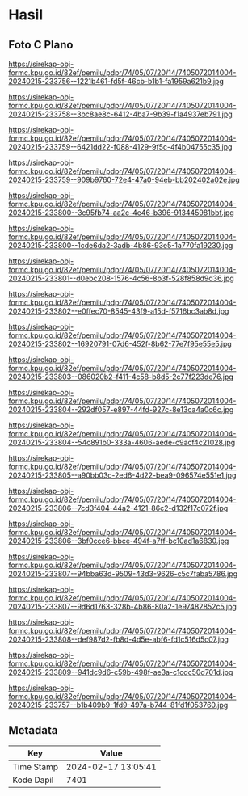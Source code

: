 # Hasil

## Foto C Plano

https://sirekap-obj-formc.kpu.go.id/82ef/pemilu/pdpr/74/05/07/20/14/7405072014004-20240215-233756--1221b461-fd5f-46cb-b1b1-fa1959a621b9.jpg

https://sirekap-obj-formc.kpu.go.id/82ef/pemilu/pdpr/74/05/07/20/14/7405072014004-20240215-233758--3bc8ae8c-6412-4ba7-9b39-f1a4937eb791.jpg

https://sirekap-obj-formc.kpu.go.id/82ef/pemilu/pdpr/74/05/07/20/14/7405072014004-20240215-233759--6421dd22-f088-4129-9f5c-4f4b04755c35.jpg

https://sirekap-obj-formc.kpu.go.id/82ef/pemilu/pdpr/74/05/07/20/14/7405072014004-20240215-233759--909b9760-72e4-47a0-94eb-bb202402a02e.jpg

https://sirekap-obj-formc.kpu.go.id/82ef/pemilu/pdpr/74/05/07/20/14/7405072014004-20240215-233800--3c95fb74-aa2c-4e46-b396-913445981bbf.jpg

https://sirekap-obj-formc.kpu.go.id/82ef/pemilu/pdpr/74/05/07/20/14/7405072014004-20240215-233800--1cde6da2-3adb-4b86-93e5-1a770fa19230.jpg

https://sirekap-obj-formc.kpu.go.id/82ef/pemilu/pdpr/74/05/07/20/14/7405072014004-20240215-233801--d0ebc208-1576-4c56-8b3f-528f858d9d36.jpg

https://sirekap-obj-formc.kpu.go.id/82ef/pemilu/pdpr/74/05/07/20/14/7405072014004-20240215-233802--e0ffec70-8545-43f9-a15d-f5716bc3ab8d.jpg

https://sirekap-obj-formc.kpu.go.id/82ef/pemilu/pdpr/74/05/07/20/14/7405072014004-20240215-233802--16920791-07d6-452f-8b62-77e7f95e55e5.jpg

https://sirekap-obj-formc.kpu.go.id/82ef/pemilu/pdpr/74/05/07/20/14/7405072014004-20240215-233803--086020b2-f411-4c58-b8d5-2c77f223de76.jpg

https://sirekap-obj-formc.kpu.go.id/82ef/pemilu/pdpr/74/05/07/20/14/7405072014004-20240215-233804--292df057-e897-44fd-927c-8e13ca4a0c6c.jpg

https://sirekap-obj-formc.kpu.go.id/82ef/pemilu/pdpr/74/05/07/20/14/7405072014004-20240215-233804--54c891b0-333a-4606-aede-c9acf4c21028.jpg

https://sirekap-obj-formc.kpu.go.id/82ef/pemilu/pdpr/74/05/07/20/14/7405072014004-20240215-233805--a90bb03c-2ed6-4d22-bea9-096574e551e1.jpg

https://sirekap-obj-formc.kpu.go.id/82ef/pemilu/pdpr/74/05/07/20/14/7405072014004-20240215-233806--7cd3f404-44a2-4121-86c2-d132f17c072f.jpg

https://sirekap-obj-formc.kpu.go.id/82ef/pemilu/pdpr/74/05/07/20/14/7405072014004-20240215-233806--3bf0cce6-bbce-494f-a7ff-bc10ad1a6830.jpg

https://sirekap-obj-formc.kpu.go.id/82ef/pemilu/pdpr/74/05/07/20/14/7405072014004-20240215-233807--94bba63d-9509-43d3-9626-c5c7faba5786.jpg

https://sirekap-obj-formc.kpu.go.id/82ef/pemilu/pdpr/74/05/07/20/14/7405072014004-20240215-233807--9d6d1763-328b-4b86-80a2-1e97482852c5.jpg

https://sirekap-obj-formc.kpu.go.id/82ef/pemilu/pdpr/74/05/07/20/14/7405072014004-20240215-233808--def987d2-fb8d-4d5e-abf6-fd1c516d5c07.jpg

https://sirekap-obj-formc.kpu.go.id/82ef/pemilu/pdpr/74/05/07/20/14/7405072014004-20240215-233809--941dc9d6-c59b-498f-ae3a-c1cdc50d701d.jpg

https://sirekap-obj-formc.kpu.go.id/82ef/pemilu/pdpr/74/05/07/20/14/7405072014004-20240215-233757--b1b409b9-1fd9-497a-b744-81fd1f053760.jpg


## Metadata

| Key        | Value               |
| ---------- | ------------------- |
| Time Stamp | 2024-02-17 13:05:41 |
| Kode Dapil | 7401                |



